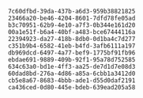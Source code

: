 
                7c60dfbd-39da-437b-a6d3-959b38821825
                23466a20-be46-4204-8601-7dfd78fe05ad
                b3c70951-62b9-4e10-a7f3-0b344e161d20
                00a1e51f-b6a4-40bf-a483-bce67444116a
                22394923-da27-418b-8db0-0d1ba4c7d277
                c351b9b4-6582-41eb-b4fd-3afb6111a197
                db969dcd-6497-4a77-bef9-1775bf91fb96
                ebdae691-9889-409b-92f1-95a78d752585
                634c63a0-bd1e-4ff3-aa25-de7d1d7e08d3
                60dad8bd-276a-4d86-a85a-6cbb1a3412d0
                cb5e8a67-8683-4bbb-ade1-d55d0daf2191
                ca436ced-0d80-445e-bdeb-639ead205a58
                